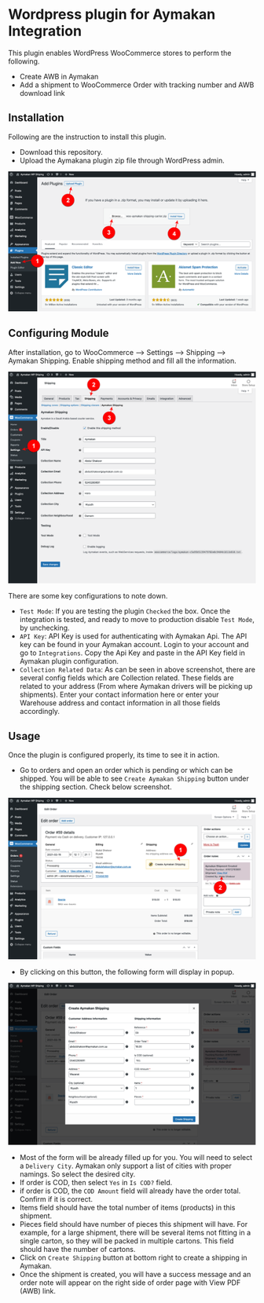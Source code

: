 # Wordpress plugin for Aymakan Integration
This plugin enables WordPress WooCommerce stores to perform the following.

- Create AWB in Aymakan
- Add a shipment to WooCommerce Order with tracking number and AWB download link

## Installation
Following are the instruction to install this plugin.

- Download this repository. 
- Upload the Aymakana plugin zip file through WordPress admin.

![Configuration](screenshots/screenshot_1.png?raw=true "Configuration")

## Configuring Module
After installation, go to WooCommerce --> Settings --> Shipping --> Aymakan Shipping. Enable shipping method and fill all the information.

![Configuration](screenshots/screenshot_2.png?raw=true "Configuration")

There are some key configurations to note down.

- `Test Mode`: If you are testing the plugin `Checked` the box. Once the integration is tested, and ready to move to production
disable `Test Mode`, by unchecking.
- `API Key`:  API Key is used for authenticating with Aymakan Api. The API key can be found in your Aymakan account.
Login to your account and go to `Integrations`. Copy the Api Key and paste in the API Key field in Aymakan plugin configuration.
- `Collection Related Data`: As can be seen in above screenshot, there are several config fields which are Collection related. 
These fields are related to your address (From where Aymakan drivers will be picking up shipments). Enter your contact information here
or enter your Warehouse address and contact information in all those fields accordingly.

## Usage
Once the plugin is configured properly, its time to see it in action. 

- Go to orders and open an order which is pending
or which can be shipped. You will be able to see `Create Aymakan Shipping` button under the shipping section. Check below screenshot.

![Create Aymakan Shipping Button](screenshots/screenshot_3.png?raw=true "Create Aymakan Shipping Button")

- By clicking on this button, the following form will display in popup.

![Create Aymakan Shipping Form](screenshots/screenshot_4.png?raw=true "Create Shipping Form")

- Most of the form will be already filled up for you. You will need to select a `Delivery City`. Aymakan 
only support a list of cities with proper namings. So select the desired city.
- If order is COD, then select `Yes` in `Is COD?` field.
- if order is COD, the `COD Amount` field will already have the order total. Confirm if it is correct.
- Items field should have the total number of items (products) in this shipment.
- Pieces field should have number of pieces this shipment will have. For example, for a large shipment, 
there will be several items not fitting in a single carton, so they will be packed in multiple cartons. This field
should have the number of cartons.
- Click on `Create Shipping` button at bottom right to create a shipping in Aymakan. 
- Once the shipment is created, you will have a success message and an order note will appear on the right side of order page with View PDF (AWB) link.
